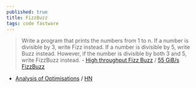 ```yaml
---
published: true
title: FizzBuzz
tags: code fastware
---
```

> Write a program that prints the numbers from 1 to n. If a number is divisible by 3, write Fizz instead. If a number is divisible by 5, write Buzz instead. However, if the number is divisible by both 3 and 5, write FizzBuzz instead. - [High throughput Fizz Buzz](https://codegolf.stackexchange.com/questions/215216/high-throughput-fizz-buzz/236630#236630) / [55 GiB/s FizzBuzz](https://news.ycombinator.com/item?id=29031488)

- [Analysis of Optimisations](https://tech.marksblogg.com/fastest-fizz-buzz.html) / [HN ](https://news.ycombinator.com/item?id=29413656)
